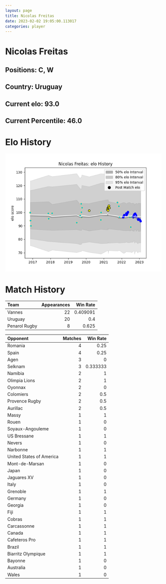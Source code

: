 ```yaml
---  
layout: page  
title: Nicolas Freitas  
date: 2023-02-02 19:05:00.113017  
categories: player  
---
```

# Nicolas Freitas

## Positions: C, W

## Country: Uruguay

## Current elo: 93.0

## Current Percentile: 46.0

# Elo History


![elo history](history_NicolasFreitas.png)
# Match History


| Team          |   Appearances |   Win Rate |
|:--------------|--------------:|-----------:|
| Vannes        |            22 |   0.409091 |
| Uruguay       |            20 |   0.4      |
| Penarol Rugby |             8 |   0.625    |

| Opponent                 |   Matches |   Win Rate |
|:-------------------------|----------:|-----------:|
| Romania                  |         4 |   0.25     |
| Spain                    |         4 |   0.25     |
| Agen                     |         3 |   0        |
| Selknam                  |         3 |   0.333333 |
| Namibia                  |         2 |   1        |
| Olimpia Lions            |         2 |   1        |
| Oyonnax                  |         2 |   0        |
| Colomiers                |         2 |   0.5      |
| Provence Rugby           |         2 |   0.5      |
| Aurillac                 |         2 |   0.5      |
| Massy                    |         1 |   1        |
| Rouen                    |         1 |   0        |
| Soyaux-Angouleme         |         1 |   0        |
| US Bressane              |         1 |   1        |
| Nevers                   |         1 |   0        |
| Narbonne                 |         1 |   1        |
| United States of America |         1 |   1        |
| Mont-de-Marsan           |         1 |   0        |
| Japan                    |         1 |   0        |
| Jaguares XV              |         1 |   0        |
| Italy                    |         1 |   0        |
| Grenoble                 |         1 |   1        |
| Germany                  |         1 |   0        |
| Georgia                  |         1 |   0        |
| Fiji                     |         1 |   1        |
| Cobras                   |         1 |   1        |
| Carcassonne              |         1 |   1        |
| Canada                   |         1 |   1        |
| Cafeteros Pro            |         1 |   1        |
| Brazil                   |         1 |   1        |
| Biarritz Olympique       |         1 |   1        |
| Bayonne                  |         1 |   0        |
| Australia                |         1 |   0        |
| Wales                    |         1 |   0        |